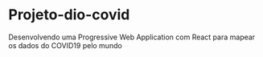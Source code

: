 # Projeto-dio-covid
Desenvolvendo uma Progressive Web Application com React para mapear os dados do COVID19 pelo mundo
